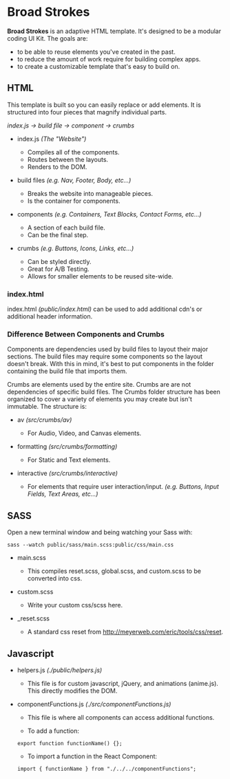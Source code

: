 # Broad Strokes


**Broad Strokes** is an adaptive HTML template.  It's designed to be a modular coding UI Kit. The goals are:
* to be able to reuse elements you've created in the past.
* to reduce the amount of work require for building complex apps.
* to create a customizable template that's easy to build on.


## HTML

This template is built so you can easily replace or add elements.  It is structured into four pieces that magnify individual parts.  

*index.js -> build file -> component -> crumbs*

* index.js *(The "Website")*
    - Compiles all of the components.
    - Routes between the layouts.
    - Renders to the DOM.

* build files *(e.g. Nav, Footer, Body, etc...)*
    - Breaks the website into manageable pieces.
    - Is the container for components.

* components *(e.g. Containers, Text Blocks, Contact Forms, etc...)*
    - A section of each build file.
    - Can be the final step.

* crumbs *(e.g. Buttons, Icons, Links, etc...)*
    - Can be styled directly.
    - Great for A/B Testing.
    - Allows for smaller elements to be reused site-wide.


### index.html

index.html *(public/index.html)* can be used to add additional cdn's or additional header information.


### Difference Between Components and Crumbs

Components are dependencies used by build files to layout their major sections. The build files may require some components so the layout doesn't break.  With this in mind, it's best to put components in the folder containing the build file that imports them.  

Crumbs are elements used by the entire site.  Crumbs are are not dependencies of specific build files.  The Crumbs folder structure has been organized to cover a variety of elements you may create but isn't immutable.  The structure is:

* av *(src/crumbs/av)*
     - For Audio, Video, and Canvas elements.

* formatting *(src/crumbs/formatting)*
     - For Static and Text elements.

* interactive *(src/crumbs/interactive)*
     - For elements that require user interaction/input.  *(e.g. Buttons, Input Fields, Text Areas, etc...)*


## SASS

Open a new terminal window and being watching your Sass with:
```
sass --watch public/sass/main.scss:public/css/main.css
```

* main.scss
  - This compiles reset.scss, global.scss, and custom.scss to be converted into css.

* custom.scss
  - Write your custom css/scss here.

* _reset.scss
  - A standard css reset from http://meyerweb.com/eric/tools/css/reset.


## Javascript

* helpers.js *(./public/helpers.js)*
    - This file is for custom javascript, jQuery, and animations (anime.js).  This directly modifies the DOM.

* componentFunctions.js *(./src/componentFunctions.js)*
    - This file is where all components can access additional functions. 

    - To add a function:
    ```
    export function functionName() {};
    ```

    - To import a function in the React Component:
    ```
    import { functionName } from "./../../componentFunctions";
    ```

